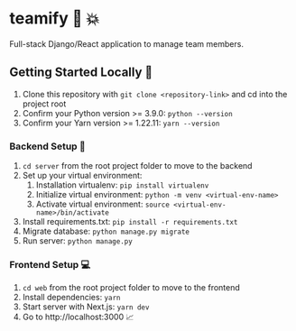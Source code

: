 # teamify :rocket: :collision:

Full-stack Django/React application to manage team members.

## Getting Started Locally :ship:

1. Clone this repository with `git clone <repository-link>` and cd into the project root
2. Confirm your Python version >= 3.9.0: `python --version`
3. Confirm your Yarn version >= 1.22.11: `yarn --version`

### Backend Setup :floppy_disk:

1. `cd server` from the root project folder to move to the backend
2. Set up your virtual environment:
   1. Installation virtualenv: `pip install virtualenv`
   2. Initialize virtual environment: `python -m venv <virtual-env-name>`
   3. Activate virtual environment: `source <virtual-env-name>/bin/activate`
3. Install requirements.txt: `pip install -r requirements.txt`
4. Migrate database: `python manage.py migrate`
5. Run server: `python manage.py`

### Frontend Setup :computer:

1. `cd web` from the root project folder to move to the frontend
2. Install dependencies: `yarn`
3. Start server with Next.js: `yarn dev`
4. Go to http://localhost:3000 :chart_with_upwards_trend:
